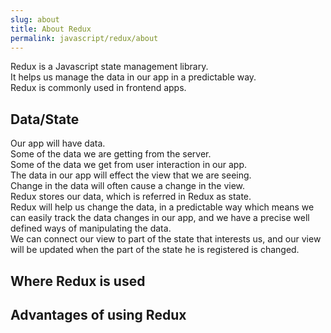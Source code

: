 ```yaml
---
slug: about
title: About Redux
permalink: javascript/redux/about
---
```


Redux is a Javascript state management library.  
It helps us manage the data in our app in a predictable way.  
Redux is commonly used in frontend apps.    

## Data/State

Our app will have data.  
Some of the data we are getting from the server.  
Some of the data we get from user interaction in our app.  
The data in our app will effect the view that we are seeing.  
Change in the data will often cause a change in the view.  
Redux stores our data, which is referred in Redux as state.  
Redux will help us change the data, in a predictable way which means we can easily track the data changes in our app, and we have a precise well defined ways of manipulating the data.  
We can connect our view to part of the state that interests us, and our view will be updated when the part of the state he is registered is changed.  

## Where Redux is used

## Advantages of using Redux




